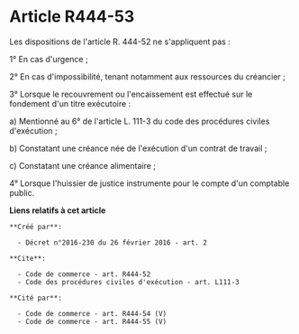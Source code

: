 # Article R444-53

Les dispositions de l'article R. 444-52 ne s'appliquent pas : 

1° En cas d'urgence ; 

2° En cas d'impossibilité, tenant notamment aux ressources du créancier ; 

3° Lorsque le recouvrement ou l'encaissement est effectué sur le fondement d'un titre exécutoire : 

a) Mentionné au 6° de l'article L. 111-3 du code des procédures civiles d'exécution ; 

b) Constatant une créance née de l'exécution d'un contrat de travail ; 

c) Constatant une créance alimentaire ; 

4° Lorsque l'huissier de justice instrumente pour le compte d'un comptable public.

**Liens relatifs à cet article**

	**Créé par**:

	  - Décret n°2016-230 du 26 février 2016 - art. 2

	**Cite**:

	  - Code de commerce - art. R444-52
	  - Code des procédures civiles d'exécution - art. L111-3

	**Cité par**:

	  - Code de commerce - art. R444-54 (V)
	  - Code de commerce - art. R444-55 (V)
